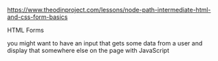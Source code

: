 https://www.theodinproject.com/lessons/node-path-intermediate-html-and-css-form-basics


HTML Forms

you might want to have an input that gets some data from a user and display that somewhere else on the page with JavaScript
